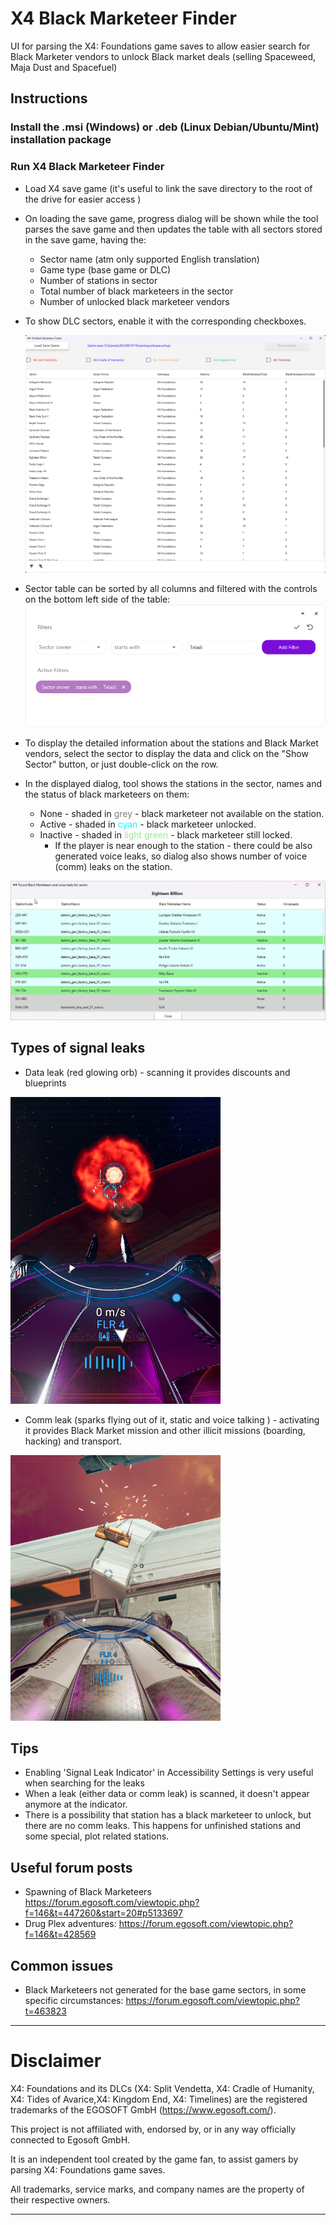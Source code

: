  # X4 Black Marketeer Finder
UI for parsing the X4: Foundations game saves to allow easier search for Black Marketer vendors to unlock Black market deals (selling Spaceweed, Maja Dust and Spacefuel)

## Instructions

### Install the .msi (Windows) or .deb (Linux Debian/Ubuntu/Mint) installation package

### Run X4 Black Marketeer Finder

* Load X4 save game (it's useful to link the save directory to the root of the drive for easier access )
* On loading the save game, progress dialog will be shown while the tool parses the save game and then updates the table with all sectors stored in the save game, having the:
   * Sector name (atm only supported English translation)
   * Game type (base game or DLC)
   * Number of stations in sector
   * Total number of black marketeers in the sector
   * Number of unlocked black marketeer vendors
* To show DLC sectors, enable it with the corresponding checkboxes.

   ![X4 Black Markeeer Finder main](images/X4BlackMarketeerFinder-Main.png)

* Sector table can be sorted by all columns and filtered with the controls on the bottom left side of the table:
  ![X4 Black Markeeer Finder filter](images/X4BlackMarketeerFinder-Filtering.png)


* To display the detailed information about the stations and Black Market vendors, select the sector to display the data and click on the "Show Sector" button, or just double-click on the row.
* In the displayed dialog, tool shows the stations in the sector, names and the status of black marketeers on them:
   * None - shaded in <span style="color:grey">grey</span> - black marketeer not available on the station.
   * Active - shaded in <span style="color:cyan">cyan</span> - black marketeer unlocked.
   * Inactive - shaded in <span style="color:lightgreen">light green</span> - black marketeer still locked.
     *  If the player is near enough to the station -  there could be also generated voice leaks, so dialog also shows number of voice (comm) leaks on the station.

![X4 Black Markeeer Finder Parsed](images/X4BlackMarketeerFinder-Parsed.png)

## Types of signal leaks
* Data leak (red glowing orb) - scanning it provides discounts and blueprints 

![Data leak](images/SignalLeak.png)
 
* Comm leak (sparks flying out of it, static and voice talking ) - activating it provides Black Market mission and other illicit missions (boarding, hacking) and transport.

![Comm leak](images/CommLeak.png)
## Tips
- Enabling 'Signal Leak Indicator' in Accessibility Settings is very useful when searching for the leaks
- When a leak (either data or comm leak) is scanned, it doesn't appear anymore at the indicator.
- There is a possibility that station has a black marketeer to unlock, but there are no comm leaks. This happens for unfinished stations and some special, plot related stations.

## Useful forum posts
- Spawning of Black Marketeers https://forum.egosoft.com/viewtopic.php?f=146&t=447260&start=20#p5133697
- Drug Plex adventures: https://forum.egosoft.com/viewtopic.php?f=146&t=428569

## Common issues
- Black Marketeers not generated for the base game sectors, in some specific circumstances: https://forum.egosoft.com/viewtopic.php?t=463823

---
# Disclaimer
X4: Foundations and its DLCs (X4: Split Vendetta, X4: Cradle of Humanity, X4: Tides of Avarice,X4: Kingdom End, X4: Timelines) are the registered trademarks of the EGOSOFT GmbH (https://www.egosoft.com/).

This project is not affiliated with, endorsed by, or in any way officially connected to Egosoft GmbH. 

It is an independent tool created by the game fan, to assist gamers by parsing X4: Foundations game saves.

All trademarks, service marks, and company names are the property of their respective owners.

---


